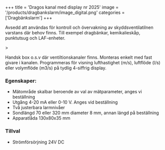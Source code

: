 +++
title = 'Dragos kanal med display nr 2025'
image = '/products/dragbankslarm/image_digital.png'
categories = ['Dragbänkslarm']
+++

Avsedd att användas för kontroll och övervakning av skyddsventilatilnen varstans där behov finns. Till exempel dragbänkar, kemikalieskåp, punktutsug och LAF-enheter.

<!--more-->>

Handsk box o.s.v där ventiltionskanaler finns. Monteras  enkelt med fast givare i kanalen. Programmeras för visning lufthastighet (m/s), luftflöde (l/s) eller volymflöde (m3/s) på tydlig 4-siffrig display.

### Egenskaper:
* Mätområde skalbar beroende av val av mätparameter, anges vi beställning
* Utgång 4-20 mA eller 0-10 V. Anges vid beställning
* Två justerbara larmnivåer
* Sondlängd 70 eller 320 mm diameter 8 mm, annan längd på beställning
* Apparatlåda 130x80x35 mm

### Tillval
* Strömförsörjning 24V DC
